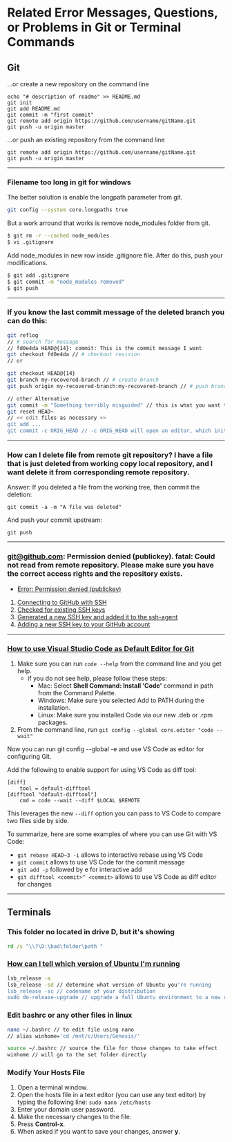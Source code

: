 # Related Error Messages, Questions, or Problems in Git or Terminal Commands

## Git
…or create a new repository on the command line
```
echo "# description of readme" >> README.md
git init
git add README.md
git commit -m "first commit"
git remote add origin https://github.com/username/gitName.git
git push -u origin master
```

…or push an existing repository from the command line
```
git remote add origin https://github.com/username/gitName.git
git push -u origin master
```

---

### Filename too long in git for windows
The better solution is enable the longpath parameter from git.
```bash
git config --system core.longpaths true
```

But a work arround that works is remove node_modules folder from git.
```bash
$ git rm -r --cached node_modules
$ vi .gitignore
```

Add node_modules in new row inside .gitignore file. After do this, push your modifications.
```bash
$ git add .gitignore
$ git commit -m "node_modules removed"
$ git push
```

---

### If you know the last commit message of the deleted branch you can do this:
```bash
git reflog
// # search for message
// fd0e4da HEAD@{14}: commit: This is the commit message I want
git checkout fd0e4da // # checkout revision
// or

git checkout HEAD@{14}
git branch my-recovered-branch // # create branch
git push origin my-recovered-branch:my-recovered-branch // # push branch

// other Alternative
git commit -m "Something terribly misguided" // this is what you want to undo
git reset HEAD~
// << edit files as necessary >>
git add ...
git commit -c ORIG_HEAD // -c ORIG_HEAD will open an editor, which initially contains the log message from the old commit and allows you to edit it.
```

---

### How can I delete file from remote git repository? I have a file that is just deleted from working copy local repository, and I want delete it from corresponding remote repository.

Answer: If you deleted a file from the working tree, then commit the deletion:
```
git commit -a -m "A file was deleted"
```

And push your commit upstream:
```
git push
```

---

### git@github.com: Permission denied (publickey). fatal: Could not read from remote repository. Please make sure you have the correct access rights and the repository exists.

* [Error: Permission denied (publickey)](https://help.github.com/articles/error-permission-denied-publickey/)
1. [Connecting to GitHub with SSH](https://help.github.com/articles/connecting-to-github-with-ssh/)
2. [Checked for existing SSH keys](https://help.github.com/articles/checking-for-existing-ssh-keys/)
3. [Generated a new SSH key and added it to the ssh-agent](https://help.github.com/articles/generating-a-new-ssh-key-and-adding-it-to-the-ssh-agent/)
4. [Adding a new SSH key to your GitHub account](https://help.github.com/articles/adding-a-new-ssh-key-to-your-github-account/)

---

### [How to use Visual Studio Code as Default Editor for Git](https://stackoverflow.com/questions/30024353/how-to-use-visual-studio-code-as-default-editor-for-git)
   1. Make sure you can run `code --help` from the command line and you get help.
      * if you do not see help, please follow these steps:
	     * Mac: Select **Shell Command: Install 'Code'** command in path from the Command Palette.
		 * Windows: Make sure you selected Add to PATH during the installation.
		 * Linux: Make sure you installed Code via our new .deb or .rpm packages.
   2. From the command line, run `git config --global core.editor "code --wait"`
   
Now you can run git config --global -e and use VS Code as editor for configuring Git.

Add the following to enable support for using VS Code as diff tool:
```
[diff]
    tool = default-difftool
[difftool "default-difftool"]
    cmd = code --wait --diff $LOCAL $REMOTE
```

This leverages the new `--diff` option you can pass to VS Code to compare two files side by side.

To summarize, here are some examples of where you can use Git with VS Code:

* `git rebase HEAD~3 -i` allows to interactive rebase using VS Code
* `git commit` allows to use VS Code for the commit message
* `git add -p` followed by e for interactive add
* `git difftool <commit>^ <commit>` allows to use VS Code as diff editor for changes

---

## Terminals

### This folder no located in drive D, but it's showing

```cmd
rd /s "\\?\D:\bad\folder\path "
```

### [How can I tell which version of Ubuntu I'm running](https://www.howtogeek.com/278152/how-to-update-the-windows-bash-shell/)
```sh
lsb_release -a
lsb_release -sd // determine what version of Ubuntu you're running
lsb_release -sc // codename of your distribution
sudo do-release-upgrade // upgrade a full Ubuntu environment to a new release
```

### Edit bashrc or any other files in linux

```bash
nano ~/.bashrc // to edit file using nano
// alias winhome='cd /mnt/c/Users/Genesis/'

source ~/.bashrc // source the file for those changes to take effect
winhome // will go to the set folder directly
```

### Modify Your Hosts File
1. Open a terminal window.
2. Open the hosts file in a text editor (you can use any text editor) by typing the following line: `sudo nano /etc/hosts`
3. Enter your domain user password.
4. Make the necessary changes to the file.
5. Press **Control-x**.
6. When asked if you want to save your changes, answer **y**.